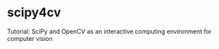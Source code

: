 scipy4cv
========

Tutorial: SciPy and OpenCV as an interactive computing environment for computer vision
